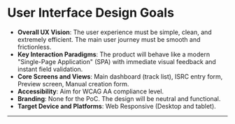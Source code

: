 # User Interface Design Goals

* **Overall UX Vision**: The user experience must be simple, clean, and extremely efficient. The main user journey must be smooth and frictionless.
* **Key Interaction Paradigms**: The product will behave like a modern "Single-Page Application" (SPA) with immediate visual feedback and instant field validation.
* **Core Screens and Views**: Main dashboard (track list), ISRC entry form, Preview screen, Manual creation form.
* **Accessibility**: Aim for WCAG AA compliance level.
* **Branding**: None for the PoC. The design will be neutral and functional.
* **Target Device and Platforms**: Web Responsive (Desktop and tablet).

---
